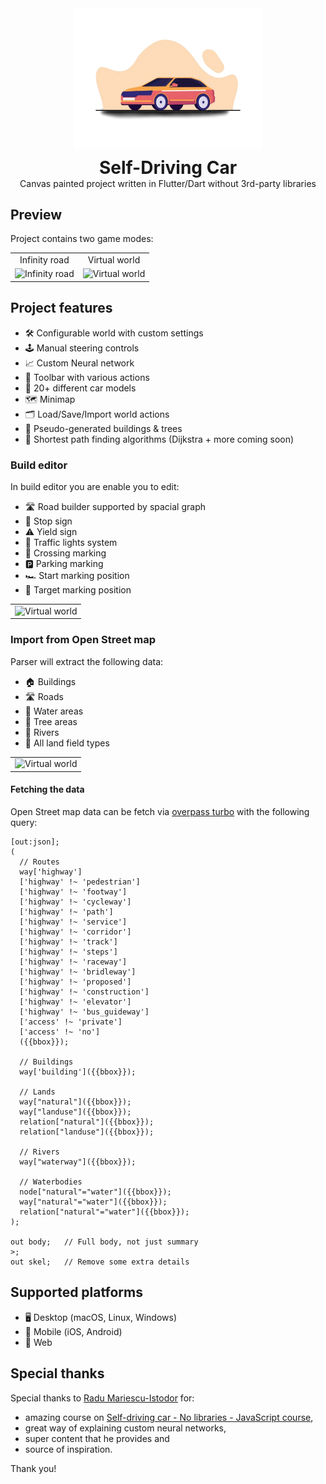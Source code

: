 <div align="center">
  <img src="/media/logo.png" alt="Self-Driving Car project" width="300">
  <div style="padding-top: 10px;">
    <h1 style="margin: 0;">Self-Driving Car</h1>
    <p style="margin: 0;">Canvas painted project written in Flutter/Dart without 3rd-party libraries</p>
  </div>
</div>

## Preview

Project contains two game modes:

<table>
<tr>
  <td align="center">Infinity road</td>
  <td align="center">Virtual world</td>
</tr>
<tr>
  <td align="center"><img src="/media/infinity_road.gif" alt="Infinity road" height="480"></td>
  <td align="center"><img src="/media/virtual_world.gif" alt="Virtual world" height="480"></td>
</tr>
</table>

## Project features

* 🛠️ Configurable world with custom settings
* 🕹 Manual steering controls
* 📈 Custom Neural network
* 🧰 Toolbar with various actions
* 🚗 20+ different car models
* 🗺️ Minimap
* 🗂️ Load/Save/Import world actions
* 🏡 Pseudo-generated buildings & trees
* 🧭 Shortest path finding algorithms (Dijkstra + more coming soon)

### Build editor

In build editor you are enable you to edit:

- 🛣 Road builder supported by spacial graph
- 🛑 Stop sign
- ⚠️️ Yield sign
- 🚦 Traffic lights system
- 🚸 Crossing marking
- 🅿️ Parking marking
- 🏎️ Start marking position
- 🏁 Target marking position

<table>
<tr>
  <td align="center"><img src="/media/builder_editor.mov" alt="Virtual world" height="480"></td>
</tr>
</table>

### Import from Open Street map

Parser will extract the following data:

* 🏠 Buildings
* 🛣 Roads️
* 🌊 Water areas
* 🌲 Tree areas
* 🦦 Rivers
* 🌾 All land field types

<table>
<tr>
  <td align="center"><img src="/media/real_world.mov" alt="Virtual world" height="480"></td>
</tr>
</table>

#### Fetching the data

Open Street map data can be fetch via [overpass turbo](https://overpass-turbo.eu/) with the
following query:

```
[out:json];
(
  // Routes
  way['highway']
  ['highway' !~ 'pedestrian']
  ['highway' !~ 'footway']
  ['highway' !~ 'cycleway']
  ['highway' !~ 'path']
  ['highway' !~ 'service']
  ['highway' !~ 'corridor']
  ['highway' !~ 'track']
  ['highway' !~ 'steps']
  ['highway' !~ 'raceway']
  ['highway' !~ 'bridleway']
  ['highway' !~ 'proposed']
  ['highway' !~ 'construction']
  ['highway' !~ 'elevator']
  ['highway' !~ 'bus_guideway']
  ['access' !~ 'private']
  ['access' !~ 'no']
  ({{bbox}});
  
  // Buildings
  way['building']({{bbox}});
  
  // Lands
  way["natural"]({{bbox}});
  way["landuse"]({{bbox}});
  relation["natural"]({{bbox}});
  relation["landuse"]({{bbox}});
  
  // Rivers
  way["waterway"]({{bbox}});
  
  // Waterbodies
  node["natural"="water"]({{bbox}});
  way["natural"="water"]({{bbox}});
  relation["natural"="water"]({{bbox}});
);

out body;	// Full body, not just summary
>;
out skel;	// Remove some extra details
```

## Supported platforms

* 🖥️ Desktop (macOS, Linux, Windows)
* 📱 Mobile (iOS, Android)
* 🔗 Web

## Special thanks

Special thanks to [Radu Mariescu-Istodor](https://github.com/gniziemazity) for:

* amazing course
  on [Self-driving car - No libraries - JavaScript course](https://www.youtube.com/watch?v=NkI9ia2cLhc&list=PLB0Tybl0UNfYoJE7ZwsBQoDIG4YN9ptyY),
* great way of explaining custom neural networks,
* super content that he provides and
* source of inspiration.

Thank you!